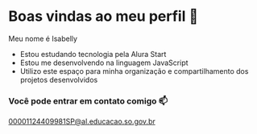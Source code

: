 # Boas vindas ao meu perfil 🖤

 Meu nome é Isabelly
- Estou estudando tecnologia pela Alura Start
- Estou me desenvolvendo na linguagem JavaScript
- Utilizo este espaço para minha organização e compartilhamento dos projetos desenvolvidos

### Você pode entrar em contato comigo 📫

00001124409981SP@al.educacao.so.gov.br
